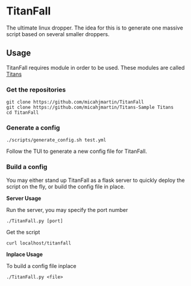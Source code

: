 # TitanFall
The ultimate linux dropper. The idea for this is to generate one massive script
based on several smaller droppers.

## Usage
TitanFall requires module in order to be used. These modules are called [Titans](https://github.com/micahjmartin/Titans-Sample)

### Get the repositories
```
git clone https://github.com/micahjmartin/TitanFall
git clone https://github.com/micahjmartin/Titans-Sample Titans
cd TitanFall
```

### Generate a config
`./scripts/generate_config.sh test.yml`

Follow the TUI to generate a new config file for TitanFall.

### Build a config
You may either stand up TitanFall as a flask server to quickly deploy the script on the fly, or build the config file in place.

**Server Usage**

Run the server, you may specify the port number
```
./TitanFall.py [port]
```
Get the script
```
curl localhost/titanfall
```

**Inplace Usage**

To build a config file inplace
```
./TitanFall.py <file>
```
